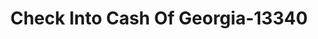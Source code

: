 ---
f_zip-code: 31904
f_state-code: GA
title: Check Into Cash Of Georgia-13340
f_phone: 706-494-1898
f_city-only: Columbus
f_address: 1709-B Manchester Expy Columbus
f_location-unique-id: '13340'
slug: check-into-cash-of-georgia-13340
updated-on: '2024-05-30T13:46:58.046Z'
created-on: '2024-05-30T13:36:59.803Z'
published-on: '2024-05-30T13:54:32.469Z'
f_city-state: cms/city/columbus-ga.md
f_company: cms/company/check-into-cash-of-georgia.md
f_state: cms/state/georgia.md
layout: '[payday-loan].html'
tags: payday-loan
---